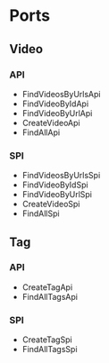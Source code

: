 # Ports

## Video

### API
* FindVideosByUrlsApi
* FindVideoByIdApi
* FindVideoByUrlApi
* CreateVideoApi
* FindAllApi

### SPI
* FindVideosByUrlsSpi
* FindVideoByIdSpi
* FindVideoByUrlSpi
* CreateVideoSpi
* FindAllSpi

## Tag

### API
* CreateTagApi
* FindAllTagsApi

### SPI
* CreateTagSpi
* FindAllTagsSpi
